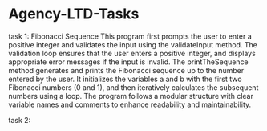 # Agency-LTD-Tasks
task 1: Fibonacci Sequence
This program first prompts the user to enter a positive integer and validates the input using the validateInput method. The validation loop ensures that the user enters a positive integer, and displays appropriate error messages if the input is invalid.
The printTheSequence method generates and prints the Fibonacci sequence up to the number entered by the user. It initializes the variables a and b with the first two Fibonacci numbers (0 and 1), and then iteratively calculates the subsequent numbers using a loop.
The program follows a modular structure with clear variable names and comments to enhance readability and maintainability.

task 2: 
